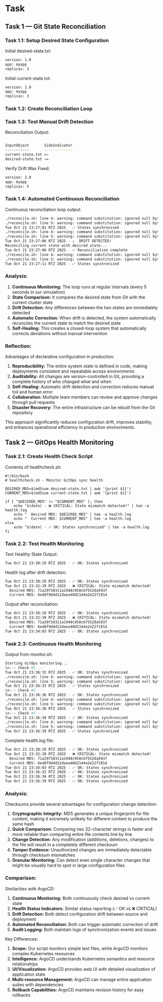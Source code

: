 # Task

## Task 1 — Git State Reconciliation

### Task 1.1: Setup Desired State Configuration

Initial desired-state.txt:

```txt
version: 1.0
app: myapp
replicas: 3
```

Initial current-state.txt:

```txt
version: 1.0
app: myapp
replicas: 3
```

### Task 1.2: Create Reconciliation Loop

### Task 1.3: Test Manual Drift Detection

Reconciliation Output:
```bash

InputObject       SideIndicator
-----------       -------------
current-state.txt =>
desired-state.txt <=


```

Verify Drift Was Fixed:
```bash
version: 2.0
app: myapp
replicas: 5
```

### Task 1.4: Automated Continuous Reconciliation


Continuous reconciliation loop output:
```bash
./reconcile.sh: line 4: warning: command substitution: ignored null byte in input
./reconcile.sh: line 5: warning: command substitution: ignored null byte in input
Tue Oct 21 23:27:01 RTZ 2025 - ✅ States synchronized
./reconcile.sh: line 4: warning: command substitution: ignored null byte in input
./reconcile.sh: line 5: warning: command substitution: ignored null byte in input
Tue Oct 21 23:27:06 RTZ 2025 - ⚠️  DRIFT DETECTED!
Reconciling current state with desired state...
Tue Oct 21 23:27:06 RTZ 2025 - ✅ Reconciliation complete
./reconcile.sh: line 4: warning: command substitution: ignored null byte in input
./reconcile.sh: line 5: warning: command substitution: ignored null byte in input
Tue Oct 21 23:27:11 RTZ 2025 - ✅ States synchronized
```

### Analysis:

1. **Continuous Monitoring:** The loop runs at regular intervals (every 5 seconds in our simulation)
2. **State Comparison:** It compares the desired state from Git with the current cluster state
3. **Drift Detection:** Any differences between the two states are immediately detected
4. **Automatic Correction:** When drift is detected, the system automatically reconciles the current state to match the desired state
5. **Self-Healing:** This creates a closed-loop system that automatically corrects deviations without manual intervention

### Reflection: 

Advantages of declarative configuration in production:
1. **Reproducibility:** The entire system state is defined in code, making deployments consistent and repeatable across environments
2. **Auditability:** All changes are version-controlled in Git, providing a complete history of who changed what and when
3. **Self-Healing:** Automatic drift detection and correction reduces manual toil and human error
4. **Collaboration:** Multiple team members can review and approve changes through pull requests
5. **Disaster Recovery:** The entire infrastructure can be rebuilt from the Git repository

This approach significantly reduces configuration drift, improves stability, and enhances operational efficiency in production environments.

## Task 2 — GitOps Health Monitoring

### Task 2.1: Create Health Check Script

Contents of healthcheck.sh:
```
#!/bin/bash
# healthcheck.sh - Monitor GitOps sync health

DESIRED_MD5=$(md5sum desired-state.txt | awk '{print $1}')
CURRENT_MD5=$(md5sum current-state.txt | awk '{print $1}')

if [ "$DESIRED_MD5" != "$CURRENT_MD5" ]; then
    echo "$(date) - ❌ CRITICAL: State mismatch detected!" | tee -a health.log
    echo "  Desired MD5: $DESIRED_MD5" | tee -a health.log
    echo "  Current MD5: $CURRENT_MD5" | tee -a health.log
else
    echo "$(date) - ✅ OK: States synchronized" | tee -a health.log
fi
```

### Task 2.2: Test Health Monitoring

Test Healthy State Output:
```bash
Tue Oct 21 23:30:29 RTZ 2025 - ✅ OK: States synchronized
```

Health log after drift detection:
```bash
Tue Oct 21 23:30:29 RTZ 2025 - ✅ OK: States synchronized
Tue Oct 21 23:32:39 RTZ 2025 - ❌ CRITICAL: State mismatch detected!
  Desired MD5: 71a29f10311a1948c950c6f5528a5937
  Current MD5: 6ed6f9d4d12daea40d2144e2e22f1914
```

Output after reconciliation:
```bash
Tue Oct 21 23:30:29 RTZ 2025 - ✅ OK: States synchronized
Tue Oct 21 23:32:39 RTZ 2025 - ❌ CRITICAL: State mismatch detected!
  Desired MD5: 71a29f10311a1948c950c6f5528a5937
  Current MD5: 6ed6f9d4d12daea40d2144e2e22f1914
Tue Oct 21 23:34:03 RTZ 2025 - ✅ OK: States synchronized
```

### Task 2.3: Continuous Health Monitoring

Output from monitor.sh:
```bash
Starting GitOps monitoring...
\n--- Check #1 ---
Tue Oct 21 23:36:32 RTZ 2025 - ✅ OK: States synchronized
./reconcile.sh: line 4: warning: command substitution: ignored null byte in input
./reconcile.sh: line 5: warning: command substitution: ignored null byte in input
Tue Oct 21 23:36:33 RTZ 2025 - ✅ States synchronized
\n--- Check #2 ---
Tue Oct 21 23:36:36 RTZ 2025 - ✅ OK: States synchronized
./reconcile.sh: line 4: warning: command substitution: ignored null byte in input
./reconcile.sh: line 5: warning: command substitution: ignored null byte in input
Tue Oct 21 23:36:36 RTZ 2025 - ✅ States synchronized
\n--- Check #3 ---
Tue Oct 21 23:36:39 RTZ 2025 - ✅ OK: States synchronized
./reconcile.sh: line 4: warning: command substitution: ignored null byte in input
./reconcile.sh: line 5: warning: command substitution: ignored null byte in input
Tue Oct 21 23:36:39 RTZ 2025 - ✅ States synchronized
```

Complete health.log file:

```bash
Tue Oct 21 23:30:29 RTZ 2025 - ✅ OK: States synchronized
Tue Oct 21 23:32:39 RTZ 2025 - ❌ CRITICAL: State mismatch detected!
  Desired MD5: 71a29f10311a1948c950c6f5528a5937
  Current MD5: 6ed6f9d4d12daea40d2144e2e22f1914
Tue Oct 21 23:34:03 RTZ 2025 - ✅ OK: States synchronized
Tue Oct 21 23:36:32 RTZ 2025 - ✅ OK: States synchronized
Tue Oct 21 23:36:36 RTZ 2025 - ✅ OK: States synchronized
Tue Oct 21 23:36:39 RTZ 2025 - ✅ OK: States synchronized
```

### Analysis:

Checksums provide several advantages for configuration change detection:

1. **Cryptographic Integrity:** MD5 generates a unique fingerprint for file content, making it extremely unlikely for different content to produce the same hash
2. **Quick Comparison:** Comparing two 32-character strings is faster and more reliable than comparing entire file contents line by line
3. **Change Detection:** Any modification (additions, deletions, changes) to the file will result in a completely different checksum
4. **Tamper Evidence:** Unauthorized changes are immediately detectable through checksum mismatches
5. **Granular Monitoring:** Can detect even single character changes that might be visually hard to spot in large configuration files

### Comparison:

Similarities with ArgoCD:

1. **Continuous Monitoring:** Both continuously check desired vs current state
2. **Health Status Indicators:** Similar status reporting (✅ OK vs ❌ CRITICAL)
3. **Drift Detection:** Both detect configuration drift between source and deployment
4. **Automated Reconciliation:** Both can trigger automatic correction of drift
5. **Audit Logging:** Both maintain logs of synchronization events and issues

Key Differences:

1. **Scope:** Our script monitors simple text files, while ArgoCD monitors complex Kubernetes resources
2. **Intelligence:** ArgoCD understands Kubernetes semantics and resource relationships
3. **UI/Visualization:** ArgoCD provides web UI with detailed visualization of application state
4. **Multi-resource Management:** ArgoCD can manage entire application suites with dependencies
5. **Rollback Capabilities:** ArgoCD maintains revision history for easy rollbacks